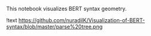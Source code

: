 This notebook visualizes BERT syntax geometry.

!text  https://github.com/nuradilK/Visualization-of-BERT-syntax/blob/master/parse%20tree.png
